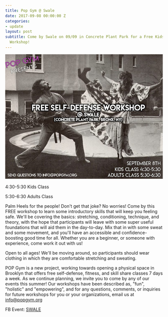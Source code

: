 ```yaml
---
title: Pop Gym @ Swale
date: 2017-09-08 00:00:00 Z
categories:
- update
layout: post
subtitle: Come by Swale on 09/09 in Concrete Plant Park for a Free Kids/Adults Self-Defense
  Workshop!
---
```


![Pop Gym at Swale](/assets/Swale.jpg)

4:30-5:30 Kids Class

5:30-6:30 Adults Class

Palm Heels for the people! Don't get that joke? No worries! Come by this FREE workshop to learn some introductory skills that will keep you feeling safe. We'll be covering the basics: stretching, conditioning, technique, and theory, with the hope that participants will leave with some super useful foundations that will aid them in the day-to-day. Mix that in with some sweat and some movement, and you'll have an accessible and confidence-boosting good time for all. Whether you are a beginner, or someone with experience, come work it out with us!

Open to all ages! We'll be moving around, so participants should wear clothing in which they are comfortable stretching and sweating.

POP Gym is a new project, working towards opening a physical space in Brooklyn that offers free self-defense, fitness, and skill share classes 7 days a week. As we continue planning, we invite you to come by any of our events this summer! Our workshops have been described as, "fun", "holistic" and "empowering", and for any questions, comments, or inquiries for future workshops for you or your organizations, email us at info@popgym.org

FB Event: [SWALE](https://www.facebook.com/events/299480647129405/)
